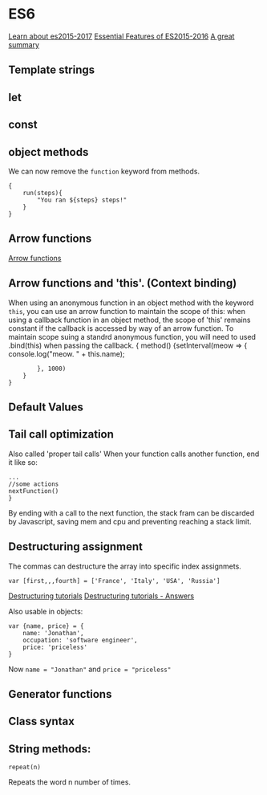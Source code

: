 ES6
===

[Learn about es2015-2017](http://exploringjs.com/es2016-es2017/index.html)
[Essential Features of ES2015-2016](https://blog.mindorks.com/most-used-javascript-ecmascript-2015-es6-and-ecmascript-2016-es7-features-75682cd98596)
[A great summary](https://github.com/zsolt-nagy/es6-summary/blob/master/README.md)



Template strings
----------------

let
---

const
-----

object methods
--------------
We can now remove the `function` keyword from methods.

	{
		run(steps){
			"You ran ${steps} steps!"
		}
	}

Arrow functions
--------------
[Arrow functions](http://www.zsoltnagy.eu/es2015-lesson-1-arrow-functions/)

Arrow functions and 'this'. (Context binding)
-------------------------
When using an anonymous function in an object method with the keyword `this`, you can use an arrow function to maintain the scope of this:
when using a callback function in an object method, the scope of 'this' remains constant if the callback is accessed by way of an arrow function.  To maintain scope suing a standrd anonymous function, you will need to used .bind(this) when passing the callback.
	{
		method() {setInterval(meow => {
			console.log("meow. " + this.name);

			}, 1000)
		}
	}

Default Values
--------------

Tail call optimization
----------------------
Also called 'proper tail calls'
When your function calls another function, end it like so:

	...
	//some actions
	nextFunction()
	}

By ending with a call to the next function, the stack fram can be discarded by Javascript, saving mem and cpu and preventing reaching a stack limit.


Destructuring assignment
------------------------
The commas can destructure the array into specific index assignmets.

	var [first,,,fourth] = ['France', 'Italy', 'USA', 'Russia']

[Destructuring tutorials](http://www.zsoltnagy.eu/es2015-lesson-5-destructuring/)
[Destructuring tutorials - Answers](http://www.zsoltnagy.eu/es2015-lesson-5-destructuring-solutions/)



Also usable in objects:

	var {name, price} = {
		name: 'Jonathan',
		occupation: 'software engineer',
		price: 'priceless'
	}

Now `name = "Jonathan"` and `price = "priceless"`

Generator functions
-------------------

Class syntax
------------



String methods:
---------------

	repeat(n)

Repeats the word n number of times.
